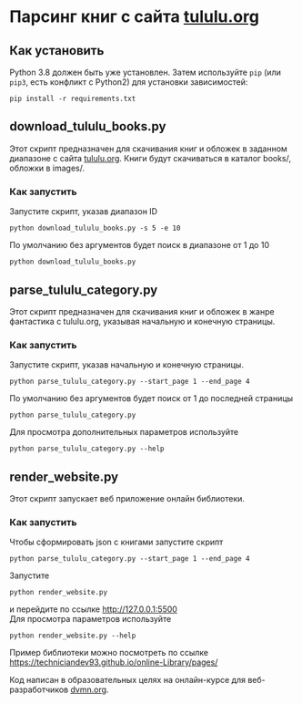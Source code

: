 # Парсинг книг с сайта [tululu.org](https://tululu.org/)

## Как установить

Python 3.8 должен быть уже установлен.
Затем используйте `pip` (или `pip3`, есть конфликт с Python2) для установки зависимостей:
```
pip install -r requirements.txt
```

## download_tululu_books.py
Этот скрипт предназначен для скачивания книг и обложек
в заданном диапазоне с сайта [tululu.org](https://tululu.org/). Книги будут скачиваться в
каталог books/, обложки в images/.

### Как запустить
Запустите скрипт, указав диапазон ID
```
python download_tululu_books.py -s 5 -e 10
```
По умолчанию без аргументов будет поиск в диапазоне от 1 до 10
```
python download_tululu_books.py
```
## parse_tululu_category.py
Этот скрипт предназначен для скачивания книг и обложек в жанре фантастика
с tululu.org, указывая начальную и конечную страницы. 

### Как запустить
Запустите скрипт, указав начальную и конечную страницы.
```
python parse_tululu_category.py --start_page 1 --end_page 4
```
По умолчанию без аргументов будет поиск от 1 до последней страницы
```
python parse_tululu_category.py
```
Для просмотра дополнительных параметров используйте 
```
python parse_tululu_category.py --help
```

## render_website.py
Этот скрипт запускает веб приложение онлайн библиотеки. 
### Как запустить
Чтобы сформировать json  с книгами запустите скрипт
```
python parse_tululu_category.py --start_page 1 --end_page 4 
```
Запустите
```
python render_website.py
```
и перейдите по ссылке http://127.0.0.1:5500 \
Для просмотра параметров используйте
```
python render_website.py --help
```
Пример библиотеки можно посмотреть по ссылке https://techniciandev93.github.io/online-Library/pages/ 

Код написан в образовательных целях на онлайн-курсе для веб-разработчиков [dvmn.org](https://dvmn.org/).